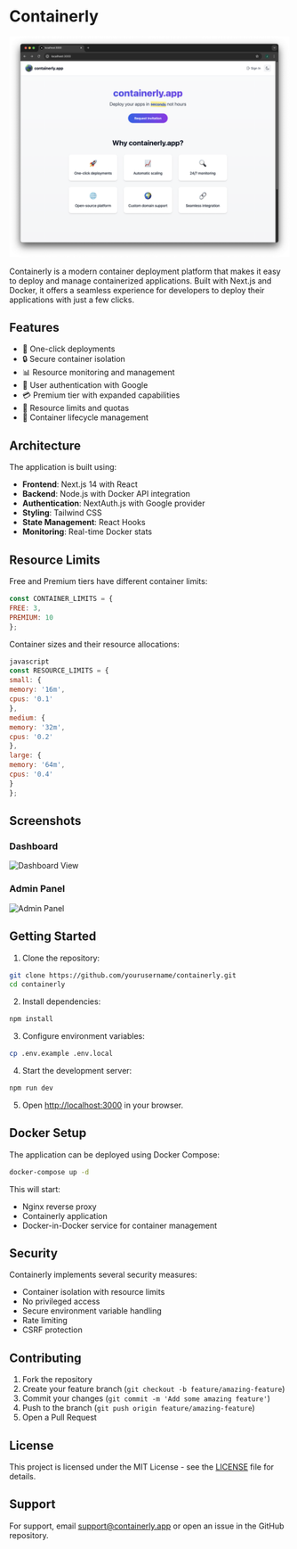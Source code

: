 # Containerly

![Containerly](splash.png)

Containerly is a modern container deployment platform that makes it easy to deploy and manage containerized applications. Built with Next.js and Docker, it offers a seamless experience for developers to deploy their applications with just a few clicks.

## Features

- 🚀 One-click deployments
- 🔒 Secure container isolation
- 📊 Resource monitoring and management
- 👥 User authentication with Google
- 💳 Premium tier with expanded capabilities
- 🎯 Resource limits and quotas
- 🔄 Container lifecycle management

## Architecture

The application is built using:

- **Frontend**: Next.js 14 with React
- **Backend**: Node.js with Docker API integration
- **Authentication**: NextAuth.js with Google provider
- **Styling**: Tailwind CSS
- **State Management**: React Hooks
- **Monitoring**: Real-time Docker stats

## Resource Limits

Free and Premium tiers have different container limits:
```javascript
const CONTAINER_LIMITS = {
FREE: 3,
PREMIUM: 10
};
```

Container sizes and their resource allocations:
```javascript
javascript
const RESOURCE_LIMITS = {
small: {
memory: '16m',
cpus: '0.1'
},
medium: {
memory: '32m',
cpus: '0.2'
},
large: {
memory: '64m',
cpus: '0.4'
}
};
```
## Screenshots

### Dashboard
![Dashboard View](dashboard.png)

### Admin Panel
![Admin Panel](admin.png)

## Getting Started

1. Clone the repository:
```bash
git clone https://github.com/yourusername/containerly.git
cd containerly
```

2. Install dependencies:
```bash
npm install
```

3. Configure environment variables:
```bash
cp .env.example .env.local
```

4. Start the development server:
```bash
npm run dev
```

5. Open [http://localhost:3000](http://localhost:3000) in your browser.

## Docker Setup

The application can be deployed using Docker Compose:

```bash
docker-compose up -d
```

This will start:
- Nginx reverse proxy
- Containerly application
- Docker-in-Docker service for container management

## Security

Containerly implements several security measures:

- Container isolation with resource limits
- No privileged access
- Secure environment variable handling
- Rate limiting
- CSRF protection

## Contributing

1. Fork the repository
2. Create your feature branch (`git checkout -b feature/amazing-feature`)
3. Commit your changes (`git commit -m 'Add some amazing feature'`)
4. Push to the branch (`git push origin feature/amazing-feature`)
5. Open a Pull Request

## License

This project is licensed under the MIT License - see the [LICENSE](LICENSE) file for details.

## Support

For support, email support@containerly.app or open an issue in the GitHub repository.
